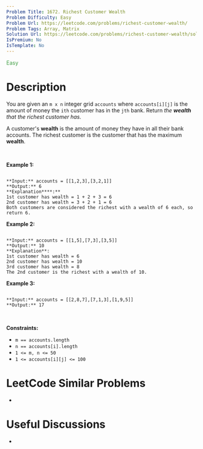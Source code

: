 ```yaml
---
Problem Title: 1672. Richest Customer Wealth
Problem Difficulty: Easy
Problem Url: https://leetcode.com/problems/richest-customer-wealth/
Problem Tags: Array, Matrix
Solution Url: https://leetcode.com/problems/richest-customer-wealth/solution/
IsPremium: No
IsTemplate: No
---
```


<span style="color: rgb(67, 160, 71);">Easy</span>

# Description

You are given an `m x n` integer grid `accounts` where `accounts[i][j]` is the amount of money the `i​​​​​​​​​​​th​​​​` customer has in the `j​​​​​​​​​​​th`​​​​ bank. Return *the **wealth** that the richest customer has.*


A customer's **wealth** is the amount of money they have in all their bank accounts. The richest customer is the customer that has the maximum **wealth**.


 


**Example 1:**



```

**Input:** accounts = [[1,2,3],[3,2,1]]
**Output:** 6
**Explanation****:**
1st customer has wealth = 1 + 2 + 3 = 6
2nd customer has wealth = 3 + 2 + 1 = 6
Both customers are considered the richest with a wealth of 6 each, so return 6.

```

**Example 2:**



```

**Input:** accounts = [[1,5],[7,3],[3,5]]
**Output:** 10
**Explanation**: 
1st customer has wealth = 6
2nd customer has wealth = 10 
3rd customer has wealth = 8
The 2nd customer is the richest with a wealth of 10.
```

**Example 3:**



```

**Input:** accounts = [[2,8,7],[7,1,3],[1,9,5]]
**Output:** 17

```

 


**Constraints:**


* `m == accounts.length`
* `n == accounts[i].length`
* `1 <= m, n <= 50`
* `1 <= accounts[i][j] <= 100`




# LeetCode Similar Problems

- []()

# Useful Discussions

- []()
